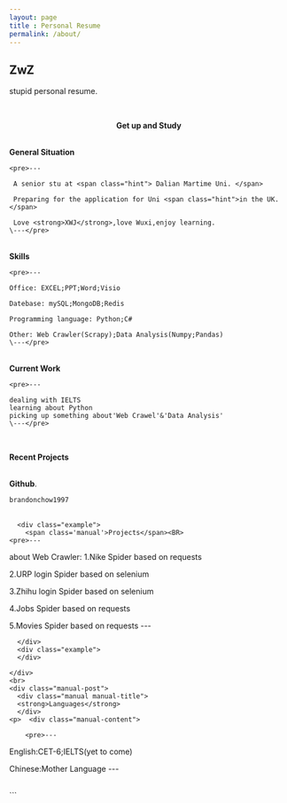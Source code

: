 ```yaml
---
layout: page
title : Personal Resume
permalink: /about/
---
```


<h2>ZwZ</h2>
<p>stupid personal resume.</p>
<br>
<center><p ><strong><span class="manual">Get up and </span> Study</strong></p></center>
<br>
<div class="manual-post">
  <div class="manual manual-title">
  <strong>General Situation</strong>
  </div>
<p>  <div class="manual-content">



    <pre>---
```
 A senior stu at <span class="hint"> Dalian Martime Uni. </span>
 
 Preparing for the application for Uni <span class="hint">in the UK.</span>
 
 Love <strong>XWJ</strong>,love Wuxi,enjoy learning.
\---</pre>

```
 

  </div>
</p>
</div>
<br>
<div class="manual-post">
  <div class="manual manual-title">
  <strong>Skills</strong>
  </div>
<p>  <div class="manual-content">


    <pre>---
```
Office: EXCEL;PPT;Word;Visio

Datebase: mySQL;MongoDB;Redis

Programming language: Python;C#

Other: Web Crawler(Scrapy);Data Analysis(Numpy;Pandas)
\---</pre>

```
  </div>
</p>
</div>
<br>
<div class="manual-post">
  <div class="manual manual-title">
  <strong>Current Work</strong>
  </div>
<p>  <div class="manual-content">

    <pre>---
```
dealing with IELTS
learning about Python
picking up something about'Web Crawel'&'Data Analysis'
\---</pre>


```

  </div>
</p>
</div>
<br>
<div class="manual-post">
  <div class="manual manual-title">
  <strong>Recent Projects</strong><br>
</div><br>
<div class="archiveIntro">
  <p>
     <strong>Github</strong>.<br></p>
  <span class="archive-intro">  <code>brandonchow1997</code> 
</span>
</div>
<br>

<p>  <div class="manual-content">

```
  <div class="example">
    <span class='manual'>Projects</span><BR>
<pre>---
```
about Web Crawler:
  1.Nike Spider based on requests
  
  2.URP login Spider based on selenium
  
  3.Zhihu login Spider based on selenium
  
  4.Jobs Spider based on requests
  
  5.Movies Spider based on requests
\---</pre>

```
  </div>
  <div class="example">
  </div>

</div>
<br>
<div class="manual-post">
  <div class="manual manual-title">
  <strong>Languages</strong>
  </div>
<p>  <div class="manual-content">

    <pre>---
```
English:CET-6;IELTS(yet to come)

Chinese:Mother Language
\---</pre>

<br>
```

  </div>
</p>
</div>

